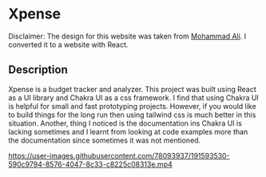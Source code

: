 # Xpense

 Disclaimer: The design for this website was taken from [Mohammad Ali](https://www.figma.com/community/file/1017796439842049665). I converted it to a website with React.

## Description

Xpense is a budget tracker and analyzer. This project was built using React as a UI library and Chakra UI as a css framework. I find that using Chakra UI is helpful for small and fast prototyping projects. However, if you would like to build things for the long run then using tailwind css is much better in this situation. Another, thing I noticed is the documentation ins Chakra UI is lacking sometimes and I learnt from looking at code examples more than the documentation since sometimes it was not mentioned.


https://user-images.githubusercontent.com/78093937/191593530-590c9794-8576-4047-8c33-c8225c08313e.mp4

